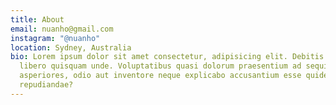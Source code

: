 ```yaml
---
title: About
email: nuanho@gmail.com
instagram: "@nuanho"
location: Sydney, Australia
bio: Lorem ipsum dolor sit amet consectetur, adipisicing elit. Debitis numquam
  libero quisquam unde. Voluptatibus quasi dolorum praesentium ad sequi corporis
  asperiores, odio aut inventore neque explicabo accusantium esse quidem
  repudiandae?
---
```

